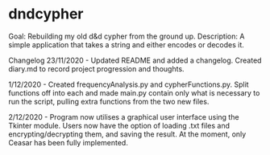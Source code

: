 # dndcypher
Goal: Rebuilding my old d&amp;d cypher from the ground up. 
Description: A simple application that takes a string and either encodes or decodes it.

Changelog
23/11/2020 - Updated README and added a changelog. Created diary.md to record project progression and thoughts.

1/12/2020 - Created frequencyAnalysis.py and cypherFunctions.py. Split functions off into each and made main.py contain only what is necessary to run the script, pulling extra functions from the two new files.

2/12/2020 - Program now utilises a graphical user interface using the Tkinter module. Users now have the option of loading .txt files and encrypting/decrypting them, and saving the result. At the moment, only Ceasar has been fully implemented.